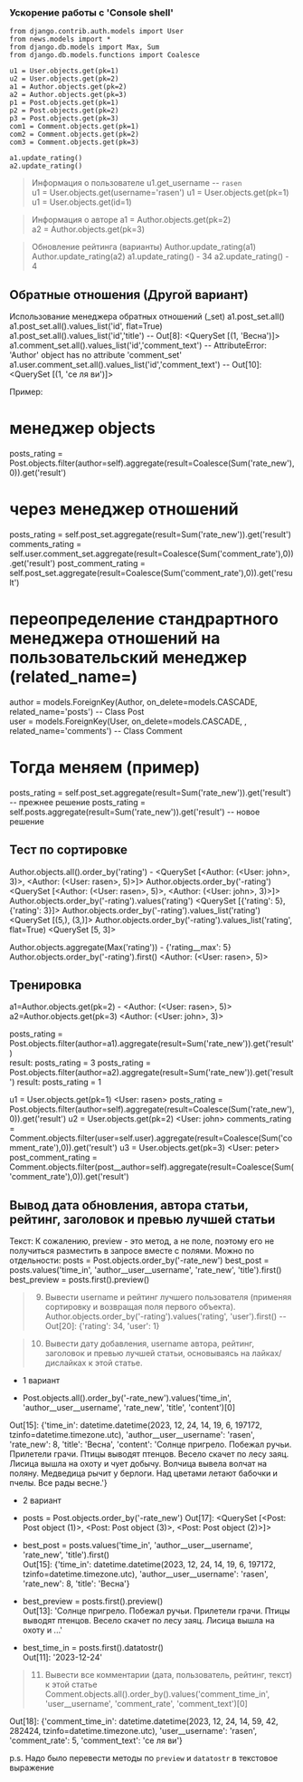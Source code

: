 
### Ускорение работы с 'Console shell'

```
from django.contrib.auth.models import User
from news.models import *
from django.db.models import Max, Sum
from django.db.models.functions import Coalesce

u1 = User.objects.get(pk=1)
u2 = User.objects.get(pk=2)
a1 = Author.objects.get(pk=2)
a2 = Author.objects.get(pk=3)
p1 = Post.objects.get(pk=1)
p2 = Post.objects.get(pk=2)
p3 = Post.objects.get(pk=3)
com1 = Comment.objects.get(pk=1)
com2 = Comment.objects.get(pk=2)
com3 = Comment.objects.get(pk=3)

a1.update_rating()  
a2.update_rating()
```

> Информация о пользователе 
    u1.get_username -- `rasen`  
    u1 = User.objects.get(username='rasen') 
    u1 = User.objects.get(pk=1) 
    u1 = User.objects.get(id=1)

> Информация о авторе
a1 = Author.objects.get(pk=2)    
a2 = Author.objects.get(pk=3)

> Обновление рейтинга (варианты) 
Author.update_rating(a1) 
Author.update_rating(a2)
a1.update_rating() - 34
a2.update_rating() - 4

Обратные отношения (Другой вариант)
-----------------------------------
Использование менеджера обратных отношений (_set) 
a1.post_set.all()
a1.post_set.all().values_list('id', flat=True)
a1.post_set.all().values_list('id','title')  -- Out[8]: <QuerySet [(1, 'Весна')]>
a1.comment_set.all().values_list('id','comment_text') -- AttributeError: 'Author' object has no attribute 'comment_set'
a1.user.comment_set.all().values_list('id','comment_text') -- Out[10]: <QuerySet [(1, 'се ля ви')]>

Пример:
# менеджер objects
posts_rating = Post.objects.filter(author=self).aggregate(result=Coalesce(Sum('rate_new'),0)).get('result')
# через менеджер отношений
posts_rating = self.post_set.aggregate(result=Sum('rate_new')).get('result') 
comments_rating = self.user.comment_set.aggregate(result=Coalesce(Sum('comment_rate'),0)).get('result')
post_comment_rating = self.post_set.aggregate(result=Coalesce(Sum('comment_rate'),0)).get('result')

#  переопределение стандрартного менеджера отношений на пользовательский менеджер (related_name=)
author = models.ForeignKey(Author, on_delete=models.CASCADE, related_name='posts') -- Class Post  
user = models.ForeignKey(User, on_delete=models.CASCADE, , related_name='comments')   -- Class Comment
# Тогда меняем (пример)
posts_rating = self.post_set.aggregate(result=Sum('rate_new')).get('result')  -- прежнее решение 
posts_rating = self.posts.aggregate(result=Sum('rate_new')).get('result')   -- новое решение


Тест по  сортировке 
----------------------------
Author.objects.all().order_by('rating') - <QuerySet [<Author: (<User: john>, 3)>, <Author: (<User: rasen>, 5)>]>
Author.objects.order_by('-rating') <QuerySet [<Author: (<User: rasen>, 5)>, <Author: (<User: john>, 3)>]>
Author.objects.order_by('-rating').values('rating')  <QuerySet [{'rating': 5}, {'rating': 3}]>
Author.objects.order_by('-rating').values_list('rating') <QuerySet [(5,), (3,)]>
Author.objects.order_by('-rating').values_list('rating', flat=True) <QuerySet [5, 3]>

Author.objects.aggregate(Max('rating')) - {'rating__max': 5}
Author.objects.order_by('-rating').first() <Author: (<User: rasen>, 5)>

Тренировка
------------
a1=Author.objects.get(pk=2) - <Author: (<User: rasen>, 5)>
a2=Author.objects.get(pk=3) <Author: (<User: john>, 3)>

posts_rating = Post.objects.filter(author=a1).aggregate(result=Sum('rate_new')).get('result')    
result: posts_rating = 3 
posts_rating = Post.objects.filter(author=a2).aggregate(result=Sum('rate_new')).get('result')
result: posts_rating = 1

u1 = User.objects.get(pk=1) <User: rasen>
posts_rating = Post.objects.filter(author=self).aggregate(result=Coalesce(Sum('rate_new'),0)).get('result')
u2 = User.objects.get(pk=2)  <User: john>
comments_rating = Comment.objects.filter(user=self.user).aggregate(result=Coalesce(Sum('comment_rate'),0)).get('result')
u3 = User.objects.get(pk=3)  <User: peter>
post_comment_rating = Comment.objects.filter(post__author=self).aggregate(result=Coalesce(Sum('comment_rate'),0)).get('result')   

Вывод дата обновления, автора статьи,  рейтинг, заголовок и превью лучшей статьи
-------------------------------------------------------------------------------
Текст:
К сожалению, preview - это метод, а не поле, поэтому его не получиться разместить в запросе 
вместе с полями.
Можно по отдельности:
posts = Post.objects.order_by('-rate_new')
best_post = posts.values('time_in', 'author__user__username', 'rate_new', 'title').first()
best_preview = posts.first().preview() 

>9. Вывести username и рейтинг лучшего пользователя (применяя сортировку и возвращая поля первого объекта).
Author.objects.order_by('-rating').values('rating', 'user').first()
-- Out[20]: {'rating': 34, 'user': 1}


>10. Вывести дату добавления, username автора, рейтинг, заголовок и превью лучшей статьи, 
основываясь на лайках/дислайках к этой статье.

- 1 вариант
* Post.objects.all().order_by('-rate_new').values('time_in', 'author__user__username', 'rate_new', 'title', 'content')[0]

Out[15]: 
{'time_in': datetime.datetime(2023, 12, 24, 14, 19, 6, 197172, tzinfo=datetime.timezone.utc),
 'author__user__username': 'rasen',
 'rate_new': 8,
 'title': 'Весна',
 'content': 'Солнце пригрело. Побежал ручьи. Прилетели грачи. Птицы выводят птенцов. Весело скачет по лесу заяц. 
Лисица вышла на охоту и чует добычу. Волчица вывела волчат на поляну. Медведица рычит у берлоги. 
Над цветами летают бабочки и пчелы. Все рады весне.'}

- 2 вариант
* posts = Post.objects.order_by('-rate_new')
Out[17]: <QuerySet [<Post: Post object (1)>, <Post: Post object (3)>, <Post: Post object (2)>]>

* best_post = posts.values('time_in', 'author__user__username', 'rate_new', 'title').first()  
Out[15]: 
{'time_in': datetime.datetime(2023, 12, 24, 14, 19, 6, 197172, tzinfo=datetime.timezone.utc),
 'author__user__username': 'rasen',
 'rate_new': 8,
 'title': 'Весна'}

* best_preview = posts.first().preview()  
Out[13]: 'Солнце пригрело. Побежал ручьи. Прилетели грачи. Птицы выводят птенцов. 
Весело скачет по лесу заяц. Лисица вышла на охоту и ...'

* best_time_in = posts.first().datatostr()   
Out[11]: '2023-12-24'


>11. Вывести все комментарии (дата, пользователь, рейтинг, текст) к этой статье
Comment.objects.all().order_by().values('comment_time_in', 'user__username', 'comment_rate', 'comment_text')[0]

Out[18]: 
{'comment_time_in': datetime.datetime(2023, 12, 24, 14, 59, 42, 282424, tzinfo=datetime.timezone.utc),
 'user__username': 'rasen',
 'comment_rate': 5,
 'comment_text': 'се ля ви'}



p.s. Надо было перевести методы по `preview` и `datatostr` в текстовое выражение

 